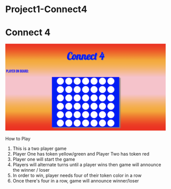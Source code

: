 # Project1-Connect4

<h1>Connect 4</h1>
<img src="connect4.png"/>


How to Play
1. This is a two player game
2. Player One has token yellow/green and Player Two has token red
3. Player one will start the game
4. Players will alternate turns until a player wins then game will announce the winner / loser
5. In order to win, player needs four of their token color in a row
6. Once there's four in a row, game will announce winner/loser